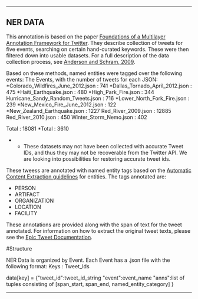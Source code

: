 -------------------------------------------------------------------------
NER DATA
---------
This annotation is based on the paper <a href="http://www.lrec-conf.org/proceedings/lrec2012/pdf/1008_Paper.pdf">Foundations of a Multilayer Annotation Framework for Twitter</a>. They describe collection of tweets for five events, searching on certain hand-curated keywords. These were then filtered down into usable datasets. For a full description of the data collection process, see <a href="https://ieeexplore.ieee.org/document/6032533">Anderson and Schram, 2009</a>.

Based on these methods, named entities were tagged over the following events:
The Events, with the number of tweets for each JSON:
*Colorado_Wildfires_June_2012.json : 741
*Dallas_Tornado_April_2012.json : 475
*Haiti_Earthquake.json : 480
*High_Park_Fire.json : 344
Hurricane_Sandy_Random_Tweets.json : 716
*Lower_North_Fork_Fire.json : 239
*New_Mexico_Fire_June_2012.json : 122
*New_Zealand_Earthquake.json : 1227
Red_River_2009.json : 12885
Red_River_2010.json : 450
Winter_Storm_Nemo.json : 402

Total : 18081
*Total : 3610

* - These datasets may not have been collected with accurate Tweet IDs, and thus they may not be recoverable from the Twitter API. We are looking into possibilities for restoring
accurate tweet ids.

These tweess are annotated with named entity tags based on the <a href="https://www.ldc.upenn.edu/sites/www.ldc.upenn.edu/files/english-entities-guidelines-v6.6.pdf">Automatic Content Extraction guidelines</a> for entities. The tags annotated are:

<ul>
  <li>PERSON</li>
  <li>ARTIFACT</li>
  <li>ORGANIZATION</li>
  <li>LOCATION</li>
  <li>FACILITY</li>
</ul>
 These annotations are provided along with the span of text for the tweet annotated. For information on how to extract the original tweet texts, please see the <a href="https://github.com/Project-EPIC/epic-annotation/blob/master/Epic%20Tweet%20Documentation.pdf">Epic Tweet Documentation</a>.

#Structure

NER Data is organized by Event. Each Event has a .json file with the
following format:
Keys : Tweet_Ids

data[key] =
  {"tweet_id":tweet_id_string
  "event":event_name
  "anns":list of tuples consisting of [span_start, span_end,
  named_entity_category]
  }

------------------------------------------------------------------------
